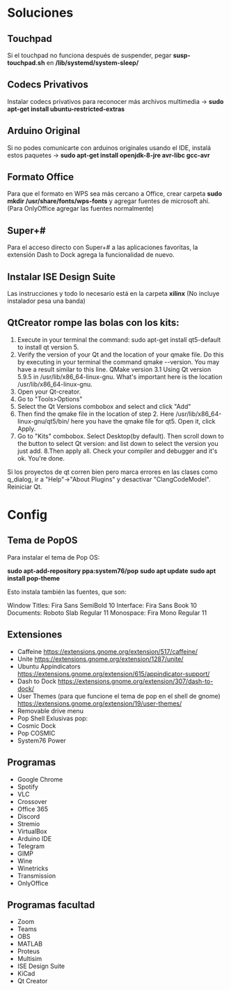 # Soluciones
## Touchpad
Si el touchpad no funciona después de suspender, pegar **susp-touchpad.sh** en **/lib/systemd/system-sleep/**

## Codecs Privativos
Instalar codecs privativos para reconocer más archivos multimedia -> **sudo apt-get install ubuntu-restricted-extras**

## Arduino Original
Si no podes comunicarte con arduinos originales usando el IDE, instalá estos paquetes -> **sudo apt-get install openjdk-8-jre avr-libc gcc-avr**

## Formato Office
Para que el formato en WPS sea más cercano a Office, crear carpeta **sudo mkdir /usr/share/fonts/wps-fonts** y agregar fuentes de microsoft ahí.
(Para OnlyOffice agregar las fuentes normalmente)

## Super+#
Para el acceso directo con Super+# a las aplicaciones favoritas, la extensión Dash to Dock agrega la funcionalidad de nuevo.

## Instalar ISE Design Suite
Las instrucciones y todo lo necesario está en la carpeta **xilinx**
(No incluye instalador pesa una banda)

## QtCreator rompe las bolas con los kits:
1. Execute in your terminal the command: sudo apt-get install qt5-default to install qt version 5.
2. Verify the version of your Qt and the location of your qmake file. Do this by executing in your terminal the command qmake --version. You may have a result similar to this line. QMake version 3.1 Using Qt version 5.9.5 in /usr/lib/x86_64-linux-gnu. What's important here is the location /usr/lib/x86_64-linux-gnu.
3. Open your Qt-creator.
4. Go to "Tools>Options"
5. Select the Qt Versions combobox and select and click "Add"
6. Then find the qmake file in the location of step 2. Here /usr/lib/x86_64-linux-gnu/qt5/bin/ here you have the qmake file for qt5. Open it, click Apply.
7. Go to "Kits" combobox. Select Desktop(by default). Then scroll down to the button to select Qt version: and list down to select the version you just add. 8.Then apply all. Check your compiler and debugger and it's ok. You're done.

Si los proyectos de qt corren bien pero marca errores en las clases como q_dialog, ir a "Help"->"About Plugins" y desactivar "ClangCodeModel". Reiniciar Qt.

# Config
## Tema de PopOS
Para instalar el tema de Pop OS:

**sudo apt-add-repository ppa:system76/pop**
**sudo apt update**
**sudo apt install pop-theme**

Esto instala también las fuentes, que son:

Window Titles: Fira Sans SemiBold 10
Interface: Fira Sans Book 10
Documents: Roboto Slab Regular 11
Monospace: Fira Mono Regular 11

## Extensiones
- Caffeine
https://extensions.gnome.org/extension/517/caffeine/
- Unite
https://extensions.gnome.org/extension/1287/unite/
- Ubuntu Appindicators
https://extensions.gnome.org/extension/615/appindicator-support/
- Dash to Dock
https://extensions.gnome.org/extension/307/dash-to-dock/
- User Themes (para que funcione el tema de pop en el shell de gnome)
https://extensions.gnome.org/extension/19/user-themes/
- Removable drive menu
- Pop Shell
Exlusivas pop:
- Cosmic Dock
- Pop COSMIC
- System76 Power

## Programas
- Google Chrome
- Spotify
- VLC
- Crossover
- Office 365
- Discord
- Stremio
- VirtualBox
- Arduino IDE
- Telegram
- GIMP
- Wine
- Winetricks
- Transmission
- OnlyOffice

## Programas facultad
- Zoom
- Teams
- OBS
- MATLAB
- Proteus
- Multisim
- ISE Design Suite
- KiCad
- Qt Creator
